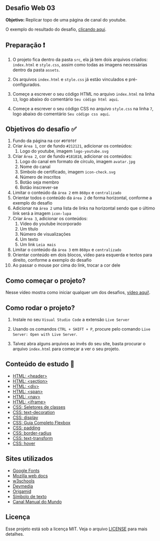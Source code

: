 ## Desafio Web 03

**Objetivo:** Replicar topo de uma página de canal do youtube.

O exemplo do resultado do desafio, [clicando aqui](https://codelabs-36174.web.app/desafio-web-02).

## Preparação :exclamation:

1. O projeto fica dentro da pasta `src`, ela já tem dois arquivos criados: `index.html` e `style.css`, assim como todas as imagens necessárias dentro da pasta `assets`.

1. Os arquivos `index.html` e `style.css` já estão vinculados e pré-configurados.

1. Começe a escrever o seu código HTML no arquivo `index.html` na linha `13`, logo abaixo do comentário `Seu código html aqui`.

1. Começe a escrever o seu código CSS no arquivo `style.css` na linha `7`, logo abaixo do comentário `Seu código css aqui`.

## Objetivos do desafio :white_check_mark:

1. Fundo da página na cor `#0f0f0f`
1. Criar `Área 1`, cor de fundo `#212121`, adicionar os conteúdos:
   1. Logo do youtube, imagem `logo-youtube.svg`
1. Criar `Área 2`, cor de fundo `#181818`, adicionar os conteúdos:
   1. Logo do canal em formato de círculo, imagem `avatar.jpg`
   1. Nome do canal
   1. Simbolo de certificado, imagem `icon-check.svg`
   1. Número de inscritos
   1. Botão seja membro
   1. Botão inscrever-se
1. Limitar o conteúdo da `área 2` em `860px` e `centralizado`
1. Orientar todos o conteúdo da `área 2` de forma horizontal, conforme a exemplo do desafio
1. Adicionar na `área 2` uma lista de links na horizontal sendo que o último link será a imagem `icon-lupa`
1. Criar `Área 3`, adicionar os conteúdos:
   1. Vídeo do youtube incorporado
   1. Um título
   1. Número de visualizações
   1. Um texto
   1. Um link `Leia mais`
1. Limitar o conteúdo da `área 3` em `860px` e `centralizado`
1. Orientar conteúdo em dois blocos, vídeo para esquerda e textos para direito, conforme a exemplo do desafio
1. Ao passar o mouse por cima do link, trocar a cor dele

## Como começar o projeto?

Nesse vídeo mostra como iniciar qualquer um dos desafios, [vídeo aqui!](https://www.youtube.com/watch?v=Vph1CUip0ik).

## Como rodar o projeto?

1. Instale no seu `Visual Studio Code` a extensão `Live Server`

1. Usando os comandos `CTRL + SHIFT + P`, procure pelo comando `Live Server: Open with Live Server`.

1. Talvez abra alguns arquivos ao invês do seu site, basta procurar o arquivo `index.html` para começar a ver o seu projeto.

## Conteúdo de estudo :book:

- [HTML: \<header\>](https://developer.mozilla.org/pt-BR/docs/Web/HTML/Element/header)
- [HTML: \<section\>](https://developer.mozilla.org/pt-BR/docs/Web/HTML/Element/section)
- [HTML: \<div\>](https://www.devmedia.com.br/trabalhando-com-div-em-html/37209)
- [HTML: \<span\>](https://developer.mozilla.org/pt-BR/docs/Web/HTML/Element/span)
- [HTML: \<nav\>](https://developer.mozilla.org/pt-BR/docs/Web/HTML/Element/nav)
- [HTML: \<iframe\>](https://developer.mozilla.org/pt-BR/docs/Web/HTML/Element/iframe)
- [CSS: Seletores de classes](https://developer.mozilla.org/pt-BR/docs/Web/CSS/Class_selectors)
- [CSS: text-decoration](https://www.w3schools.com/cssref/pr_text_text-decoration.asp)
- [CSS: display](https://developer.mozilla.org/pt-BR/docs/Web/CSS/display)
- [CSS: Guia Completo Flexbox](https://origamid.com/projetos/flexbox-guia-completo/)
- [CSS: padding](https://www.w3schools.com/css/css_padding.asp)
- [CSS: border-radius](https://www.w3schools.com/cssref/css3_pr_border-radius.asp)
- [CSS: text-transform](https://www.w3schools.com/cssref/pr_text_text-transform.asp)
- [CSS: hover](https://developer.mozilla.org/pt-BR/docs/Web/CSS/:hover)

## Sites utilizados

- [Google Fonts](https://fonts.google.com/)
- [Mozilla web docs](https://developer.mozilla.org/)
- [w3schools](https://www.w3schools.com)
- [Devmedia](https://www.devmedia.com.br)
- [Origamid](https://origamid.com)
- [Símbolo de texto](https://fsymbols.com/signs/bullet-point/)
- [Canal Manual do Mundo](https://www.youtube.com/user/iberethenorio)

## Licença

Esse projeto está sob a licença MIT. Veja o arquivo [LICENSE](/LICENSE) para mais detalhes.
